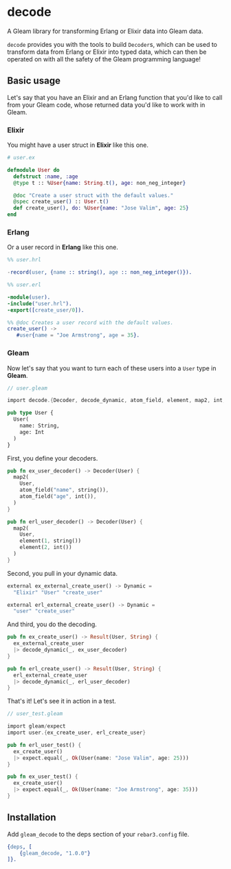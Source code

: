 # decode
<!-- TODO: Add some badges! -->

A Gleam library for transforming Erlang or Elixir data into Gleam data.

`decode` provides you with the tools to build `Decoder`s, which can be used to
transform data from Erlang or Elixir into typed data, which can then be operated
on with all the safety of the Gleam programming language!

## Basic usage

Let's say that you have an Elixir and an Erlang function that you'd like to
call from your Gleam code, whose returned data you'd like to work with in
Gleam.

### Elixir

You might have a user struct in **Elixir** like this one.

```elixir
# user.ex

defmodule User do
  defstruct :name, :age
  @type t :: %User{name: String.t(), age: non_neg_integer}

  @doc "Create a user struct with the default values."
  @spec create_user() :: User.t()
  def create_user(), do: %User{name: "Jose Valim", age: 25}
end
```

### Erlang

Or a user record in **Erlang** like this one.

```erlang
%% user.hrl

-record(user, {name :: string(), age :: non_neg_integer()}).
```

```erlang
%% user.erl

-module(user).
-include("user.hrl").
-export([create_user/0]).

%% @doc Creates a user record with the default values.
create_user() ->
   #user{name = "Joe Armstrong", age = 35}.
```

### Gleam

Now let's say that you want to turn each of these users into a `User` type in
**Gleam**.

```rust
// user.gleam

import decode.{Decoder, decode_dynamic, atom_field, element, map2, int, string}

pub type User {
  User(
    name: String,
    age: Int
  )
}
```

First, you define your decoders.

```rust
pub fn ex_user_decoder() -> Decoder(User) {
  map2(
    User,
    atom_field("name", string()),
    atom_field("age", int()),
  )
}

pub fn erl_user_decoder() -> Decoder(User) {
  map2(
    User,
    element(1, string())
    element(2, int())
  )
}
```

Second, you pull in your dynamic data.

```rust
external ex_external_create_user() -> Dynamic =
  "Elixir" "User" "create_user"

external erl_external_create_user() -> Dynamic =
  "user" "create_user"
```

And third, you do the decoding.

```rust
pub fn ex_create_user() -> Result(User, String) {
  ex_external_create_user
  |> decode_dynamic(_, ex_user_decoder)
}

pub fn erl_create_user() -> Result(User, String) {
  erl_external_create_user
  |> decode_dynamic(_, erl_user_decoder)
}
```

That's it! Let's see it in action in a test.

```rust
// user_test.gleam

import gleam/expect
import user.{ex_create_user, erl_create_user}

pub fn erl_user_test() {
  ex_create_user()
  |> expect.equal(_, Ok(User(name: "Jose Valim", age: 25)))
}

pub fn ex_user_test() {
  ex_create_user()
  |> expect.equal(_, Ok(User(name: "Joe Armstrong", age: 35)))
}
```


## Installation

Add `gleam_decode` to the deps section of your `rebar3.config` file.

```erlang
{deps, [
    {gleam_decode, "1.0.0"}
]}.
```
